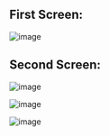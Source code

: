 ## First Screen:

![image](https://github.com/user-attachments/assets/429325cc-e00b-4dd3-bd9b-78932a4c8009)


## Second Screen:

![image](https://github.com/user-attachments/assets/178840b6-3d99-489c-a508-2725bd36d9c5)

![image](https://github.com/user-attachments/assets/eeffee2d-f04c-4511-976d-8acd9e0f1de1)

![image](https://github.com/user-attachments/assets/c3876ff6-23b0-495c-bee2-efb8817e6786)
